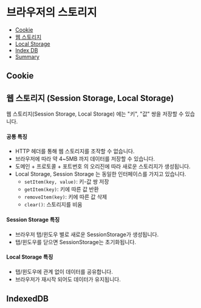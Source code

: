 # 브라우저의 스토리지

* [Cookie](#Cookie)
* [웹 스토리지](#웹-스토리지-Session-Storage-Local-Storage)
* [Local Storage](#Local-Storage)
* [Index DB](#IndexDB)
* [Summary](#Summary)

## Cookie

## 웹 스토리지 (Session Storage, Local Storage)

웹 스토리지(Session Storage, Local Storage) 에는 "키", "값" 쌍을 저장할 수 있습니다.

#### 공통 특징
 * HTTP 헤더를 통해 웹 스토리지를 조작할 수 없습니다.
 * 브라우저에 따라 약 4~5MB 까지 데이터를 저장할 수 있습니다.
 * 도메인 + 프로토콜 + 포트번호 의 오리진에 따라 새로운 스토리지가 생성됩니다.
 * Local Storage, Session Storage 는 동일한 인터페이스를 가지고 있습니다.
   * `setItem(key, value)`: 키-값 쌍 저장
   * `getItem(key)`: 키에 따른 값 반환
   * `removeItem(key)`: 키에 따른 값 삭제
   * `clear()`: 스토리지를 비움

#### Session Storage 특징
 * 브라우저 탭/윈도우 별로 새로운 SessionStorage가 생성됩니다.
 * 탭/윈도우를 닫으면 SessionStorage는 초기화됩니다.

#### Local Storage 특징
 * 탭/윈도우에 관계 없이 데이터를 공유합니다.
 * 브라우저가 재시작 되어도 데이터가 유지됩니다.

## IndexedDB
